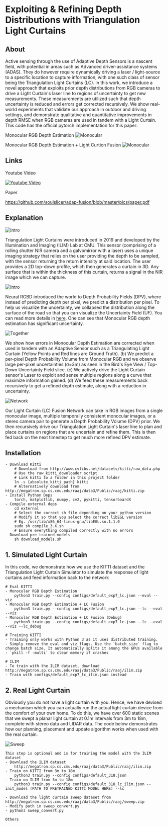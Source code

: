 # Exploiting & Refining Depth Distributions with Triangulation Light Curtains

## About

Active sensing through the use of Adaptive Depth Sensors is a nascent field, with potential in areas such as Advanced driver-assistance systems (ADAS). They do however require dynamically driving a laser / light-source to a specific location to capture information, with one such class of sensor being the Triangulation Light Curtains (LC). In this work, we introduce a novel approach that exploits prior depth distributions from RGB cameras to drive a Light Curtain's laser line to regions of uncertainty to get new measurements. These measurements are utilized such that depth uncertainty is reduced and errors get corrected recursively. We show real-world experiments that validate our approach in outdoor and driving settings, and demonstrate qualitative and quantitative improvements in depth RMSE when RGB cameras are used in tandem with a Light Curtain. This code has the official pytorch implementation for this paper:

Monocular RGB Depth Estimation
![Monocular](https://github.com/soulslicer/adap-fusion/blob/master/pics/before.gif?raw=true)

Monocular RGB Depth Estimation + Light Curtion Fusion
![Monocular](https://github.com/soulslicer/adap-fusion/blob/master/pics/after.gif?raw=true)

## Links

Youtube Video

[![Youtube Video](https://img.youtube.com/vi/kIjn3U8luV0/0.jpg)](https://www.youtube.com/watch?v=kIjn3U8luV0)

Paper

https://github.com/soulslicer/adap-fusion/blob/master/pics/paper.pdf

## Explanation

![Intro](https://github.com/soulslicer/adap-fusion/blob/master/pics/lc.png?raw=true)

Triangulation Light Curtains were introduced in 2019 and developed by the Illumination and Imaging (ILIM) Lab at CMU. This sensor (comprising of a rolling shutter NIR camera and a galvomirror with a laser) uses a unique imaging strategy that relies on the user providing the depth to be sampled, with the sensor returning the return intensity at said location. The user provides a 2D top-down profile, which then generates a curtain in 3D. Any surface that is within the thickness of this curtain, returns a signal in the NIR image which we can capture. 

![Intro](https://raw.githubusercontent.com/soulslicer/adap-fusion/master/pics/intro.png)

Neural RGBD introduced the world to Depth Probability Fields (DPV), where instead of predicting depth per pixel, we predict a distribution per pixel. To help us visualize the uncertainty, we collapsed the distribution along the surface of the road so that you can visualize the Uncertainty Field (UF). You can read more details in [here](https://github.com/soulslicer/probabilistic-depth/blob/main/pics/explanation.pdf). One can see that Monocular RGB depth estimation has significant uncertainty.

![Together](https://github.com/soulslicer/adap-fusion/blob/master/pics/together.png?raw=true)

We show how errors in Monocular Depth Estimation are corrected when used in tandem with an Adaptive Sensor such as a Triangulating Light Curtain (Yellow Points and Red lines are Ground Truth). (b) We predict a per-pixel Depth Probability Volume from Monocular RGB and we observe large per-pixel uncertainties (σ=3m) as seen in the Bird's Eye View /  Top-Down Uncertainty Field slice. (c) We actively drive the Light Curtain sensor's Laser to exploit and sense multiple regions along a curve that maximize information gained. (d) We feed these measurements back recursively to get a refined depth estimate, along with a reduction in uncertainty.

![Network](https://github.com/soulslicer/adap-fusion/blob/master/pics/network.png?raw=true)

Our Light Curtain (LC) Fusion Network can take in RGB images from a single monocular image, multiple temporally consistent monocular images, or a stereo camera pair to generate a Depth Probability Volume (DPV) prior. We then recursively drive our Triangulation Light Curtain's laser line to plan and place curtains on regions that are uncertain and refine them. This is then fed back on the next timestep to get much more refined DPV estimate.

## Installation

```
- Download Kitti
    # Download from http://www.cvlibs.net/datasets/kitti/raw_data.php
    # Use the raw_kitti_downloader script
    # Link kitti to a folder in this project folder
    ln -s {absolute_kitti_path} kitti
    # Alternatively download from http://megatron.sp.cs.cmu.edu/raaj/data3/Public/raaj/kitti.zip
- Install Python Deps
    torch, matplotlib, numpy, cv2, pykitti, tensorboardX
- Compile external deps
    cd external
    # Select the correct sh file depending on your python version
    # Modify it so that you select the correct libEGL version
    # Eg. /usr/lib/x86_64-linux-gnu/libEGL.so.1.1.0
    sudo sh compile_3.X.sh
    # Ensure everything compiled correctly with no errors
- Download pre-trained models
    sh download_models.sh
```

## 1. Simulated Light Curtain

In this code, we demonstrate how we use the KITTI dataset and the Triangulation Light Curtain Simulator to simulate the response of light curtains and feed information back to the network

```
# Eval KITTI
- Monocular RGB Depth Estimation
    python3 train.py --config configs/default_exp7_lc.json --eval --viz
- Monocular RGB Depth Estimation + LC Fusion
    python3 train.py --config configs/default_exp7_lc.json --lc --eval --viz
- Monocular RGB Depth Estimation + LC Fusion (Debug)
    python3 train.py --config configs/default_exp7_lc.json --lc --eval --viz --lc_debug

# Training KITTI
- Training only works with Python 3 as it uses distributed training. 
- Simply remove the eval and viz flags. Use the `batch_size` flag to change batch size. It automatically splits it among the GPUs available
- `pkill -f -multi` to clear memory if crashes

# ILIM
- To train with the ILIM dataset, download http://megatron.sp.cs.cmu.edu/raaj/data3/Public/raaj/ilim.zip
- Train with configs/default_exp7_lc_ilim.json instead
```

## 2. Real Light Curtain

Obviously you do not have a light curtain with you. Hence, we have devised a mechanism which you can actually run the actual light curtain device from the comfort of your own home. To do this, we have over 600 static scenes that we swept a planar light curtain at 0.1m intervals from 3m to 18m, complete with stereo data and LIDAR data. The code below demonstrates how our planning, placement and update algorithm works when used with the real curtain.

![Sweep](https://github.com/soulslicer/adap-fusion/blob/master/pics/sweep.png?raw=true)

```
This step is optional and is for training the model with the ILIM dataset
- Download the ILIM dataset
    http://megatron.sp.cs.cmu.edu/raaj/data3/Public/raaj/ilim.zip
- Train on KITTI from 3m to 18m
    python3 train.py --config configs/default_318.json
- Train on ILIM from 3m to 18m
    python3 train.py --config configs/default_318_lc_ilim.json --init_model (PATH TO PRETRAINED KITTI MODEL HERE) --lc
```

```
- Download the light curtain sweep dataset from http://megatron.sp.cs.cmu.edu/raaj/data3/Public/raaj/sweep.zip
- Modify path in sweep_convert.py
- python3 sweep_convert.py
```

```
Others
```